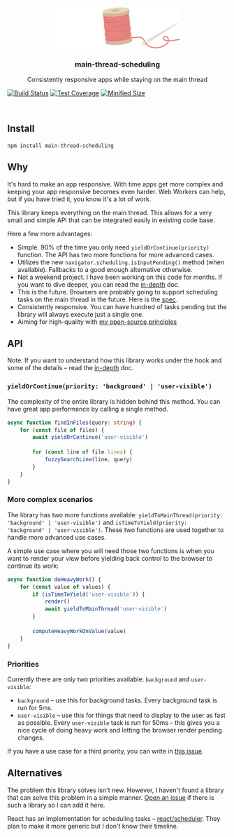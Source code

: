 <br>
<br>
<div align="center">
<img width="288px" src="media/logo-centered.png">
</div>

<h3 align="center">
<b>main-thread-scheduling</b>
</h3>
<p align="center">
Consistently responsive apps while staying on the main thread
</p>

<p align="center">

[![Build Status](https://www.travis-ci.com/astoilkov/main-thread-scheduling.svg?branch=master)](https://travis-ci.org/astoilkov/use-local-storage-state)
[![Test Coverage](https://img.shields.io/codeclimate/coverage/astoilkov/use-local-storage-state)](https://codeclimate.com/github/astoilkov/use-local-storage-state/test_coverage)
[![Minified Size](https://badgen.net/bundlephobia/min/main-thread-scheduling)](https://bundlephobia.com/result?p=use-local-storage-state)
<!-- [![Minified Size](https://img.shields.io/npm/dm/main-thread-scheduling)](https://www.npmjs.com/package/use-local-storage-state) -->

<p>

<br>

## Install

```shell
npm install main-thread-scheduling
```

## Why

It's hard to make an app responsive. With time apps get more complex and keeping your app responsive becomes even harder. Web Workers can help, but if you have tried it, you know it's a lot of work.

This library keeps everything on the main thread. This allows for a very small and simple API that can be integrated easily in existing code base.

Here a few more advantages:
- Simple. 90% of the time you only need `yieldOrContinue(priority)` function. The API has two more functions for more advanced cases.
- Utilizes the new `navigator.scheduling.isInputPending()` method (when available). Fallbacks to a good enough alternative otherwise.
- Not a weekend project. I have been working on this code for months. If you want to dive deeper, you can read the [in-depth](./docs/in-depth.md) doc.
- This is the future. Browsers are probably going to support scheduling tasks on the main thread in the future. Here is the [spec](https://github.com/WICG/scheduling-apis).
- Consistently responsive. You can have hundred of tasks pending but the library will always execute just a single one.
- Aiming for high-quality with [my open-source principles](https://astoilkov.com/my-open-source-principles)

## API

Note: If you want to understand how this library works under the hook and some of the details – read the [in-depth](./docs/in-depth.md) doc.

### `yieldOrContinue(priority: 'background' | 'user-visible')`

The complexity of the entire library is hidden behind this method. You can have great app performance by calling a single method.

```ts
async function findInFiles(query: string) {  
    for (const file of files) {
        await yieldOrContinue('user-visible')
        
        for (const line of file.lines) {
            fuzzySearchLine(line, query)
        }
    }
}
```

### More complex scenarios

The library has two more functions available: `yieldToMainThread(priority: 'background' | 'user-visible')` and `isTimeToYield(priority: 'background' | 'user-visible')`. These two functions are used together to handle more advanced use cases.

A simple use case where you will need those two functions is when you want to render your view before yielding back control to the browser to continue its work:
```ts
async function doHeavyWork() {
    for (const value of values) {
        if (isTimeToYield('user-visible')) {
            render()
            await yieldToMainThread('user-visible')
        }
        
        computeHeavyWorkOnValue(value)
    }
}
```

### Priorities

Currently there are only two priorities available: `background` and `user-visible`:
- `background` – use this for background tasks. Every background task is run for 5ms.
- `user-visible` – use this for things that need to display to the user as fast as possible. Every `user-visible` task is run for 50ms – this gives you a nice cycle of doing heavy work and letting the browser render pending changes.

If you have a use case for a third priority, you can write in [this issue](https://github.com/astoilkov/main-thread-scheduling/issues/1).

## Alternatives

The problem this library solves isn't new. However, I haven't found a library that can solve this problem in a simple manner. [Open an issue](https://github.com/astoilkov/main-thread-scheduling/issues/new) if there is such a library so I can add it here.

React has an implementation for scheduling tasks – [react/scheduler](https://github.com/facebook/react/tree/3c7d52c3d6d316d09d5c2479c6851acecccc6325/packages/scheduler). They plan to make it more generic but I don't know their timeline.